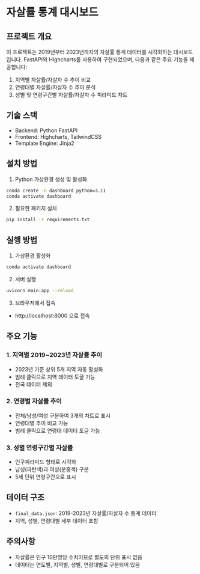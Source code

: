 # 자살률 통계 대시보드

## 프로젝트 개요
이 프로젝트는 2019년부터 2023년까지의 자살률 통계 데이터를 시각화하는 대시보드입니다. FastAPI와 Highcharts를 사용하여 구현되었으며, 다음과 같은 주요 기능을 제공합니다:

1. 지역별 자살률/자살자 수 추이 비교
2. 연령대별 자살률/자살자 수 추이 분석
3. 성별 및 연령구간별 자살률/자살자 수 피라미드 차트

## 기술 스택
- Backend: Python FastAPI
- Frontend: Highcharts, TailwindCSS
- Template Engine: Jinja2

## 설치 방법

1. Python 가상환경 생성 및 활성화
```bash
conda create -n dashboard python=3.11
conda activate dashboard
```

2. 필요한 패키지 설치
```bash
pip install -r requirements.txt
```

## 실행 방법

1. 가상환경 활성화
```bash
conda activate dashboard
```

2. 서버 실행
```bash
uvicorn main:app --reload
```

3. 브라우저에서 접속
- http://localhost:8000 으로 접속

## 주요 기능

### 1. 지역별 2019~2023년 자살률 추이
- 2023년 기준 상위 5개 지역 자동 활성화
- 범례 클릭으로 지역 데이터 토글 가능
- 전국 데이터 제외

### 2. 연령별 자살률 추이
- 전체/남성/여성 구분하여 3개의 차트로 표시
- 연령대별 추이 비교 가능
- 범례 클릭으로 연령대 데이터 토글 가능

### 3. 성별 연령구간별 자살률
- 인구피라미드 형태로 시각화
- 남성(파란색)과 여성(분홍색) 구분
- 5세 단위 연령구간으로 표시

## 데이터 구조
- `final_data.json`: 2019-2023년 자살률/자살자 수 통계 데이터
- 지역, 성별, 연령대별 세부 데이터 포함

## 주의사항
- 자살률은 인구 10만명당 수치이므로 별도의 단위 표시 없음
- 데이터는 연도별, 지역별, 성별, 연령대별로 구분되어 있음 